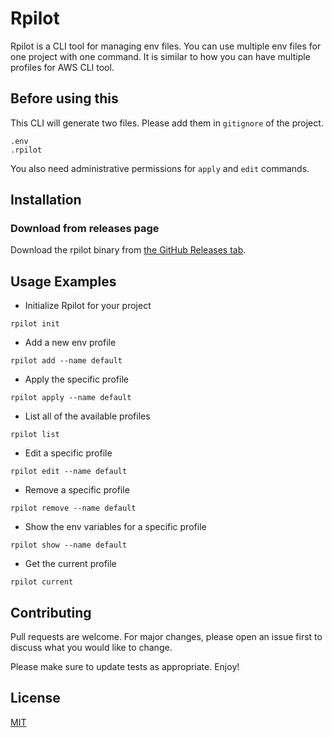 # Rpilot

Rpilot is a CLI tool for managing env files. You can use multiple env files for one project with one command. It is similar to how you can have multiple profiles for AWS CLI tool.

## Before using this

This CLI will generate two files. Please add them in `gitignore` of the project.

```
.env
.rpilot
```

You also need administrative permissions for `apply` and `edit` commands.

## Installation

### Download from releases page

Download the rpilot binary from [the GitHub Releases tab](https://github.com/mkinoshi/rpilot/releases).

## Usage Examples

- Initialize Rpilot for your project

```
rpilot init
```

- Add a new env profile

```
rpilot add --name default
```

- Apply the specific profile

```
rpilot apply --name default
```

- List all of the available profiles

```
rpilot list
```

- Edit a specific profile

```
rpilot edit --name default
```

- Remove a specific profile

```
rpilot remove --name default
```

- Show the env variables for a specific profile

```
rpilot show --name default
```

- Get the current profile

```
rpilot current
```

## Contributing

Pull requests are welcome. For major changes, please open an issue first to discuss what you would like to change.

Please make sure to update tests as appropriate. Enjoy!

## License

[MIT](https://choosealicense.com/licenses/mit/)
